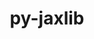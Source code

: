 ---
title: "py-jaxlib"
layout: cache
categories: [package, develop-2024-09-22]
meta: {"versions": ["0.4.23", "0.4.3", "0.4.31"], "compilers": ["gcc@=11.4.0", "gcc@=9.4.0"], "oss": ["ubuntu20.04", "ubuntu22.04"], "platforms": ["linux"], "targets": ["neoverse_v1", "ppc64le", "x86_64_v3"], "stacks": ["e4s-neoverse_v1", "e4s-power", "ml-linux-x86_64-cpu", "ml-linux-x86_64-cuda", "root"], "num_specs": 6, "num_specs_by_stack": {"e4s-power": 1, "root": 6, "e4s-neoverse_v1": 1, "ml-linux-x86_64-cuda": 2, "ml-linux-x86_64-cpu": 2}}
spec_details: [{"hash": "6xd2tqrlwm4mxcxtgqzzau73i5vh6yln", "compiler": "gcc@=9.4.0", "versions": ["0.4.3"], "os": "ubuntu20.04", "platform": "linux", "target": "ppc64le", "variants": ["build_system=python_pip", "+cuda", "cuda_arch=70", "+nccl"], "stacks": ["e4s-power", "root"], "size": "-", "tarball": "https://binaries.spack.io/develop-2024-09-22/build_cache/linux-ubuntu20.04-ppc64le/gcc-9.4.0/py-jaxlib-0.4.3/linux-ubuntu20.04-ppc64le-gcc-9.4.0-py-jaxlib-0.4.3-6xd2tqrlwm4mxcxtgqzzau73i5vh6yln.spack"}, {"hash": "saqfgddh5flrv65imt7rqsuilss75623", "compiler": "gcc@=11.4.0", "versions": ["0.4.31"], "os": "ubuntu22.04", "platform": "linux", "target": "neoverse_v1", "variants": ["build_system=python_pip", "~cuda"], "stacks": ["root", "e4s-neoverse_v1"], "size": "-", "tarball": "https://binaries.spack.io/develop-2024-09-22/build_cache/linux-ubuntu22.04-neoverse_v1/gcc-11.4.0/py-jaxlib-0.4.31/linux-ubuntu22.04-neoverse_v1-gcc-11.4.0-py-jaxlib-0.4.31-saqfgddh5flrv65imt7rqsuilss75623.spack"}, {"hash": "qgq2vwfirtbl4bhqdwvfxb5xmolvz5na", "compiler": "gcc@=11.4.0", "versions": ["0.4.31"], "os": "ubuntu22.04", "platform": "linux", "target": "x86_64_v3", "variants": ["build_system=python_pip", "+cuda", "cuda_arch=80", "+nccl"], "stacks": ["root", "ml-linux-x86_64-cuda"], "size": "-", "tarball": "https://binaries.spack.io/develop-2024-09-22/build_cache/linux-ubuntu22.04-x86_64_v3/gcc-11.4.0/py-jaxlib-0.4.31/linux-ubuntu22.04-x86_64_v3-gcc-11.4.0-py-jaxlib-0.4.31-qgq2vwfirtbl4bhqdwvfxb5xmolvz5na.spack"}, {"hash": "c653oqvuq7c643so3g3gcwwswjb33o3d", "compiler": "gcc@=11.4.0", "versions": ["0.4.31"], "os": "ubuntu22.04", "platform": "linux", "target": "x86_64_v3", "variants": ["build_system=python_pip", "~cuda"], "stacks": ["root", "ml-linux-x86_64-cpu"], "size": "-", "tarball": "https://binaries.spack.io/develop-2024-09-22/build_cache/linux-ubuntu22.04-x86_64_v3/gcc-11.4.0/py-jaxlib-0.4.31/linux-ubuntu22.04-x86_64_v3-gcc-11.4.0-py-jaxlib-0.4.31-c653oqvuq7c643so3g3gcwwswjb33o3d.spack"}, {"hash": "62htyvgrzfy42kzqi6ifod3g5i5tnrtb", "compiler": "gcc@=11.4.0", "versions": ["0.4.23"], "os": "ubuntu22.04", "platform": "linux", "target": "x86_64_v3", "variants": ["build_system=python_pip", "~cuda"], "stacks": ["root", "ml-linux-x86_64-cpu"], "size": "-", "tarball": "https://binaries.spack.io/develop-2024-09-22/build_cache/linux-ubuntu22.04-x86_64_v3/gcc-11.4.0/py-jaxlib-0.4.23/linux-ubuntu22.04-x86_64_v3-gcc-11.4.0-py-jaxlib-0.4.23-62htyvgrzfy42kzqi6ifod3g5i5tnrtb.spack"}, {"hash": "he2or4rgi2trcpllqwd37vpii6enhmxf", "compiler": "gcc@=11.4.0", "versions": ["0.4.23"], "os": "ubuntu22.04", "platform": "linux", "target": "x86_64_v3", "variants": ["build_system=python_pip", "+cuda", "cuda_arch=80", "+nccl"], "stacks": ["root", "ml-linux-x86_64-cuda"], "size": "-", "tarball": "https://binaries.spack.io/develop-2024-09-22/build_cache/linux-ubuntu22.04-x86_64_v3/gcc-11.4.0/py-jaxlib-0.4.23/linux-ubuntu22.04-x86_64_v3-gcc-11.4.0-py-jaxlib-0.4.23-he2or4rgi2trcpllqwd37vpii6enhmxf.spack"}]
---